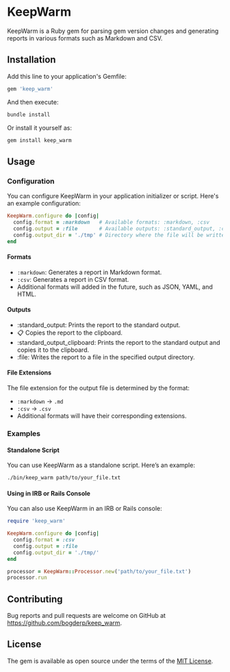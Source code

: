 # KeepWarm

KeepWarm is a Ruby gem for parsing gem version changes and generating reports in various formats such as Markdown and CSV.

## Installation

Add this line to your application's Gemfile:

```ruby
gem 'keep_warm'
```

And then execute:

```sh
bundle install
```
Or install it yourself as:

```sh
gem install keep_warm
```
## Usage

### Configuration
You can configure KeepWarm in your application initializer or script. Here's an example configuration:

```ruby
KeepWarm.configure do |config|
  config.format = :markdown   # Available formats: :markdown, :csv
  config.output = :file       # Available outputs: :standard_output, :clipboard, :standard_output_clipboard, :file
  config.output_dir = './tmp' # Directory where the file will be written (if output is :file)
end
```

#### Formats
* `:markdown`: Generates a report in Markdown format.
* `:csv`: Generates a report in CSV format.
* Additional formats will added in the future, such as JSON, YAML, and HTML.

#### Outputs
* :standard_output: Prints the report to the standard output.
* :clipboard: Copies the report to the clipboard.
* :standard_output_clipboard: Prints the report to the standard output and copies it to the clipboard.
* :file: Writes the report to a file in the specified output directory.

#### File Extensions
The file extension for the output file is determined by the format:

* `:markdown` -> `.md`
* `:csv` -> `.csv`
* Additional formats will have their corresponding extensions.

### Examples

#### Standalone Script
You can use KeepWarm as a standalone script. Here’s an example:

```sh
./bin/keep_warm path/to/your_file.txt
```

#### Using in IRB or Rails Console
You can also use KeepWarm in an IRB or Rails console:

```ruby
require 'keep_warm'

KeepWarm.configure do |config|
  config.format = :csv
  config.output = :file
  config.output_dir = './tmp/'
end

processor = KeepWarm::Processor.new('path/to/your_file.txt')
processor.run
```

## Contributing

Bug reports and pull requests are welcome on GitHub at https://github.com/bogderp/keep_warm.

## License

The gem is available as open source under the terms of the [MIT License](https://opensource.org/licenses/MIT).

